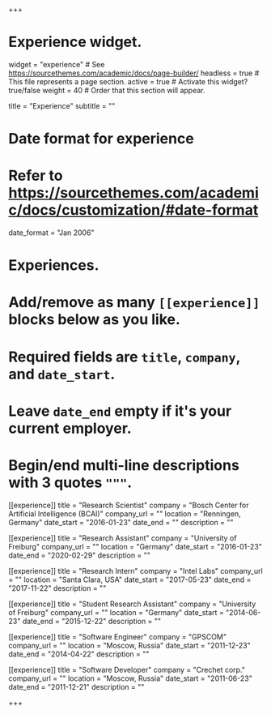 +++
# Experience widget.
widget = "experience"  # See https://sourcethemes.com/academic/docs/page-builder/
headless = true  # This file represents a page section.
active = true  # Activate this widget? true/false
weight = 40  # Order that this section will appear.

title = "Experience"
subtitle = ""

# Date format for experience
#   Refer to https://sourcethemes.com/academic/docs/customization/#date-format
date_format = "Jan 2006"

# Experiences.
#   Add/remove as many `[[experience]]` blocks below as you like.
#   Required fields are `title`, `company`, and `date_start`.
#   Leave `date_end` empty if it's your current employer.
#   Begin/end multi-line descriptions with 3 quotes `"""`.
[[experience]]
  title = "Research Scientist"
  company = "Bosch Center for Artificial Intelligence (BCAI)"
  company_url = ""
  location = "Renningen, Germany"
  date_start = "2016-01-23"
  date_end = ""
  description = ""

[[experience]]
  title = "Research Assistant"
  company = "University of Freiburg"
  company_url = ""
  location = "Germany"
  date_start = "2016-01-23"
  date_end = "2020-02-29"
  description = ""

[[experience]]
  title = "Research Intern"
  company = "Intel Labs"
  company_url = ""
  location = "Santa Clara, USA"
  date_start = "2017-05-23"
  date_end = "2017-11-22"
  description = ""

[[experience]]
  title = "Student Research Assistant"
  company = "University of Freiburg"
  company_url = ""
  location = "Germany"
  date_start = "2014-06-23"
  date_end = "2015-12-22"
  description = ""

[[experience]]
  title = "Software Engineer"
  company = "GPSCOM"
  company_url = ""
  location = "Moscow, Russia"
  date_start = "2011-12-23"
  date_end = "2014-04-22"
  description = ""

[[experience]]
  title = "Software Developer"
  company = "Crechet corp."
  company_url = ""
  location = "Moscow, Russia"
  date_start = "2011-06-23"
  date_end = "2011-12-21"
  description = ""

+++
